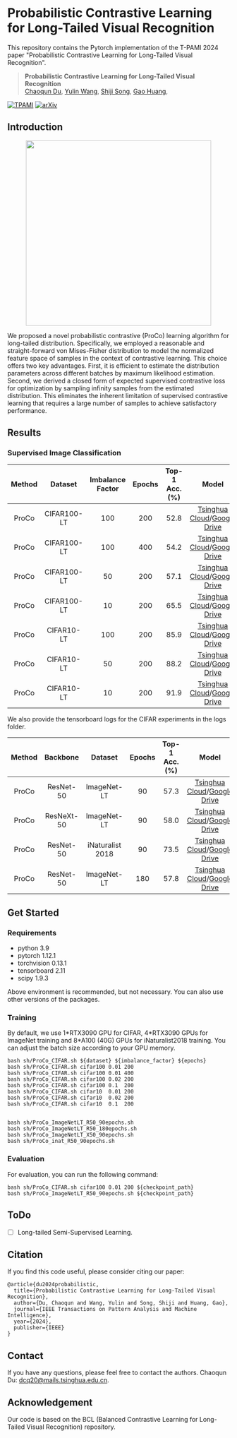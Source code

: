 # Probabilistic Contrastive Learning for Long-Tailed Visual Recognition

This repository contains the Pytorch implementation of the T-PAMI 2024 paper "Probabilistic Contrastive Learning for Long-Tailed Visual Recognition".

> **Probabilistic Contrastive Learning for Long-Tailed Visual Recognition**<br>
> [Chaoqun Du](https://scholar.google.com/citations?user=0PSKJuYAAAAJ&hl=en),
> [Yulin Wang](https://www.wyl.cool/),
> [Shiji Song](https://scholar.google.com/citations?user=rw6vWdcAAAAJ&hl=en&oi=ao),
> [Gao Huang](https://www.gaohuang.net),

[![TPAMI](https://img.shields.io/badge/TPAMI2024-ProCo-green)](https://ieeexplore.ieee.org/abstract/document/10444057)
[![arXiv](https://img.shields.io/badge/arxiv-ProCo-blue)](https://arxiv.org/abs/2403.06726)


## Introduction

<p align="center">
    <img src="figures/1.png" width= "420">
</p>

We proposed a novel probabilistic contrastive (ProCo) learning algorithm for long-tailed distribution.
Specifically, we employed a reasonable and straight-forward von Mises-Fisher distribution to model the normalized feature space of samples in the context of contrastive learning. This choice offers two key advantages.
First, it is efficient to estimate the distribution parameters across different batches by maximum likelihood estimation.
Second, we derived a closed form of expected supervised contrastive loss for optimization by sampling infinity samples from the estimated distribution.
This eliminates the inherent limitation of supervised contrastive learning that requires a large number of samples to achieve satisfactory performance.


## Results

### Supervised Image Classification

|  Method  |  Dataset      |Imbalance  Factor  |        Epochs  |           Top-1  Acc.(%)     |          Model    |
|  :----:  |  :----:       |:------:   |       :----:   |       :--------:  |      :---:       |
|  ProCo   |  CIFAR100-LT  |100        |       200      |       52.8        |      [Tsinghua   Cloud](https://cloud.tsinghua.edu.cn/f/e9e47e54b40542529138/?dl=1)/[Google   Drive](https://drive.google.com/file/d/1F5B4cuE1aMrShLxapslxlQ6iRj1lcDcK/view?usp=drive_link)
|  ProCo   |  CIFAR100-LT  |100        |       400      |       54.2        |      [Tsinghua   Cloud](https://cloud.tsinghua.edu.cn/f/eed82aa8bd15430eb91a/?dl=1)/[Google   Drive](https://drive.google.com/file/d/1fJlSaTl2Z74OgJXPWyOdEbqS1WwZDlh9/view?usp=drive_link)
|  ProCo   |  CIFAR100-LT  |50         |       200      |       57.1        |      [Tsinghua   Cloud](https://cloud.tsinghua.edu.cn/f/106dc689c68d4bf29f22/?dl=1)/[Google   Drive](https://drive.google.com/file/d/1yh2HZNcxxWaz7k5lSaNMuVxkUuLhHNfY/view?usp=drive_link)
|  ProCo   |  CIFAR100-LT  |10         |       200      |       65.5        |      [Tsinghua   Cloud](https://cloud.tsinghua.edu.cn/f/2913d850a9344b9f9fa4/?dl=1)/[Google   Drive](https://drive.google.com/file/d/1WTlq6YOKJ1HG9Asl9RtyQ9jwb5cpD3Pc/view?usp=drive_link)
|  ProCo   |  CIFAR10-LT   |100        |       200      |       85.9        |      [Tsinghua   Cloud](https://cloud.tsinghua.edu.cn/f/6c88268eadb5413e8b98/?dl=1)/[Google   Drive](https://drive.google.com/file/d/1s0luV1HkvSaJd0xkZ_FRyYYjRwTrasml/view?usp=drive_link)
|  ProCo   |  CIFAR10-LT   |50         |       200      |       88.2        |      [Tsinghua   Cloud](https://cloud.tsinghua.edu.cn/f/55d8dedcece84431aab6/?dl=1)/[Google   Drive](https://drive.google.com/file/d/1RdSTqChtWvc_iAubW0OMyQURCHcctYZn/view?usp=drive_link)
|  ProCo   |  CIFAR10-LT   |10         |       200      |       91.9        |      [Tsinghua   Cloud](https://cloud.tsinghua.edu.cn/f/2fe00aacba6b48a2b689/?dl=1)/[Google   Drive](https://drive.google.com/file/d/1bl7Ipq5kFgou6WszYHAAuO_qyRTRIgJE/view?usp=drive_link)


We also provide the tensorboard logs for the CIFAR experiments in the logs folder.



|  Method  |  Backbone     |            Dataset      |     Epochs  |     Top-1       Acc.(%)    |                                                                           Model                                                                                          |
|  :----:  |  :------:     |            :-----:      |     :----:  |     :--------:  |          :---:                                                                       |
|  ProCo   |  ResNet-50    |            ImageNet-LT  |     90      |     57.3        |          [Tsinghua                                                                   Cloud](https://cloud.tsinghua.edu.cn/f/65b8347a5c924802b3ea/?dl=1)/[Google                     Drive](https://drive.google.com/file/d/1hjG526DzgZcjV02eivx9bICzkhRduu4E/view?usp=drive_link)
|  ProCo   |  ResNeXt-50|  ImageNet-LT  |            90    |       58.0  |           [Tsinghua  Cloud](https://cloud.tsinghua.edu.cn/f/b79733cac1f345118fca/?dl=1)/[Google  Drive](https://drive.google.com/file/d/16Ux5sGZ0Rium7II7AdS2V3p8nAgkfP6m/view?usp=drive_link)
|  ProCo   |  ResNet-50    |            iNaturalist  2018  |       90    |           73.5       |                                                                           [Tsinghua                                                                                      Cloud](https://cloud.tsinghua.edu.cn/f/e152e5f89b8f43198c96/?dl=1)/[Google                     Drive](https://drive.google.com/file/d/1-5CjaNmoGUNoOa6FMv2DsiZ3iLIdzzJ3/view?usp=drive_link)
|  ProCo   |  ResNet-50    |            ImageNet-LT  |     180     |     57.8        |          [Tsinghua                                                                   Cloud](https://cloud.tsinghua.edu.cn/f/b2a4c15858da4bceb534/?dl=1)/[Google                     Drive](https://drive.google.com/file/d/1af9i5jzJpTXMLJbFsIxS1Obf0Hb0b-bN/view?usp=drive_link)

## Get Started

### Requirements

- python 3.9
- pytorch 1.12.1
- torchvision 0.13.1
- tensorboard 2.11
- scipy 1.9.3

Above environment is recommended, but not necessary. You can also use other versions of the packages.



### Training

By default, we use 1$*$RTX3090 GPU for CIFAR,  4$*$RTX3090 GPUs for ImageNet training and 8$*$A100 (40G) GPUs for iNaturalist2018 training. You can adjust the batch size according to your GPU memory.

```[bash]
bash sh/ProCo_CIFAR.sh ${dataset} ${imbalance_factor} ${epochs}
bash sh/ProCo_CIFAR.sh cifar100 0.01 200
bash sh/ProCo_CIFAR.sh cifar100 0.01 400
bash sh/ProCo_CIFAR.sh cifar100 0.02 200
bash sh/ProCo_CIFAR.sh cifar100 0.1  200
bash sh/ProCo_CIFAR.sh cifar10  0.01 200
bash sh/ProCo_CIFAR.sh cifar10  0.02 200
bash sh/ProCo_CIFAR.sh cifar10  0.1  200
```

```[bash]

bash sh/ProCo_ImageNetLT_R50_90epochs.sh
bash sh/ProCo_ImageNetLT_R50_180epochs.sh
bash sh/ProCo_ImageNetLT_X50_90epochs.sh
bash sh/ProCo_inat_R50_90epochs.sh
```

### Evaluation



For evaluation, you can run the following command:


```[bash]
bash sh/ProCo_CIFAR.sh cifar100 0.01 200 ${checkpoint_path}
bash sh/ProCo_ImageNetLT_R50_90epochs.sh ${checkpoint_path}
```



## ToDo

- [ ] Long-tailed Semi-Supervised Learning.

## Citation

If you find this code useful, please consider citing our paper:

```[tex]
@article{du2024probabilistic,
  title={Probabilistic Contrastive Learning for Long-Tailed Visual Recognition},
  author={Du, Chaoqun and Wang, Yulin and Song, Shiji and Huang, Gao},
  journal={IEEE Transactions on Pattern Analysis and Machine Intelligence},
  year={2024},
  publisher={IEEE}
}
```

## Contact

If you have any questions, please feel free to contact the authors. Chaoqun Du: <dcq20@mails.tsinghua.edu.cn>.

## Acknowledgement

Our code is based on the BCL (Balanced Contrastive Learning for Long-Tailed Visual Recognition) repository.


